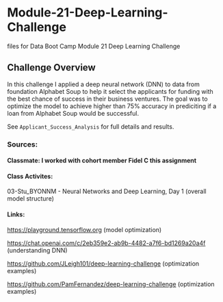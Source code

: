 # Module-21-Deep-Learning-Challenge
files for Data Boot Camp Module 21 Deep Learning Challenge

## Challenge Overview 

In this challenge I applied a deep neural network (DNN) to data from foundation Alphabet Soup to help it select the applicants for funding with the best chance of success in their business ventures. The goal was to optimize the model to achieve higher than 75% accuracy in prediciting if a loan from Alphabet Soup would be successful.

See `Applicant_Success_Analysis` for full details and results. 

### Sources: 

#### Classmate: I worked with cohort member Fidel C this assignment

#### Class Activites: 

03-Stu_BYONNM - Neural Networks and Deep Learning, Day 1 (overall model structure)

#### Links: 
https://playground.tensorflow.org (model optimization)

https://chat.openai.com/c/2eb359e2-ab9b-4482-a7f6-bd1269a20a4f (understanding DNN)

https://github.com/JLeigh101/deep-learning-challenge (optimization examples)

https://github.com/PamFernandez/deep-learning-challenge (optimization examples)